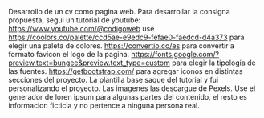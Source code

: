 Desarrollo de un cv como pagina web.
Para desarrollar la consigna propuesta, segui un tutorial de youtube:
https://www.youtube.com/@codigoweb
use https://coolors.co/palette/ccd5ae-e9edc9-fefae0-faedcd-d4a373 para elegir una paleta de colores.
https://convertio.co/es para convertir a formato favicon el logo de la pagina.
https://fonts.google.com/?preview.text=bungee&preview.text_type=custom para elegir la tipologia de las fuentes.
https://getbootstrap.com/ para agregar iconos en distintas secciones del proyecto.
La plantilla base saque del tutorial y fui personalizando el proyecto.
Las imagenes las descargue de Pexels.
Use el generador de loren ipsum para algunas partes del contenido, el resto es informacion ficticia y no pertence a ninguna persona real.
